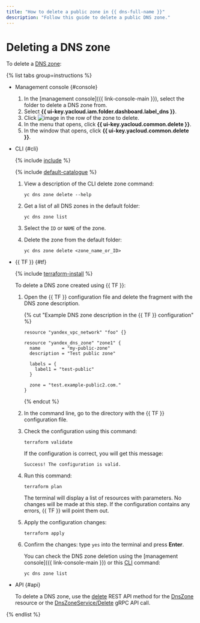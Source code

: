 ```yaml
---
title: "How to delete a public zone in {{ dns-full-name }}"
description: "Follow this guide to delete a public DNS zone."
---
```


# Deleting a DNS zone

To delete a [DNS zone](../concepts/dns-zone.md):

{% list tabs group=instructions %}

- Management console {#console}

   1. In the [management console]({{ link-console-main }}), select the folder to delete a DNS zone from.
   1. Select **{{ ui-key.yacloud.iam.folder.dashboard.label_dns }}**.
   1. Click ![image](../../_assets/options.svg) in the row of the zone to delete.
   1. In the menu that opens, click **{{ ui-key.yacloud.common.delete }}**.
   1. In the window that opens, click **{{ ui-key.yacloud.common.delete }}**.

- CLI {#cli}

   {% include [include](../../_includes/cli-install.md) %}

   {% include [default-catalogue](../../_includes/default-catalogue.md) %}

   1. View a description of the CLI delete zone command:

      ```
      yc dns zone delete --help
      ```
   1. Get a list of all DNS zones in the default folder:

      ```
      yc dns zone list
      ```
   1. Select the `ID` or `NAME` of the zone.
   1. Delete the zone from the default folder:

      ```
      yc dns zone delete <zone_name_or_ID>
      ```

- {{ TF }} {#tf}

   {% include [terraform-install](../../_includes/terraform-install.md) %}

   To delete a DNS zone created using {{ TF }}:

   1. Open the {{ TF }} configuration file and delete the fragment with the DNS zone description.

      {% cut "Example DNS zone description in the {{ TF }} configuration" %}

      ```hcl
      resource "yandex_vpc_network" "foo" {}

      resource "yandex_dns_zone" "zone1" {
        name        = "my-public-zone"
        description = "Test public zone"

        labels = {
          label1 = "test-public"
        }

        zone = "test.example-public2.com."
      }
      ```

      {% endcut %}

   1. In the command line, go to the directory with the {{ TF }} configuration file.

   1. Check the configuration using this command:
      ```
      terraform validate
      ```

      If the configuration is correct, you will get this message:

      ```
      Success! The configuration is valid.
      ```

   1. Run this command:
      ```
      terraform plan
      ```

      The terminal will display a list of resources with parameters. No changes will be made at this step. If the configuration contains any errors, {{ TF }} will point them out.

   1. Apply the configuration changes:
      ```
      terraform apply
      ```

   1. Confirm the changes: type `yes` into the terminal and press **Enter**.

      You can check the DNS zone deletion using the [management console]({{ link-console-main }}) or this [CLI](../../cli/quickstart.md) command:

      ```
      yc dns zone list
      ```

- API {#api}

   To delete a DNS zone, use the [delete](../api-ref/DnsZone/delete.md) REST API method for the [DnsZone](../api-ref/DnsZone/index.md) resource or the [DnsZoneService/Delete](../api-ref/grpc/dns_zone_service.md#Delete) gRPC API call.

{% endlist %}
